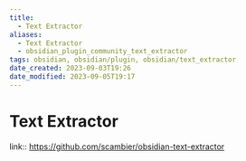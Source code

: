 ```yaml
---
title:
  - Text Extractor
aliases:
  - Text Extractor
  - obsidian_plugin_community_text_extractor
tags: obsidian, obsidian/plugin, obsidian/text_extractor
date_created: 2023-09-03T19:26
date_modified: 2023-09-05T19:17
---
```

# Text Extractor

link:: <https://github.com/scambier/obsidian-text-extractor>

